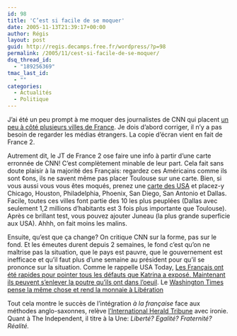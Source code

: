 ```yaml
---
id: 98
title: 'C’est si facile de se moquer'
date: 2005-11-13T21:39:17+00:00
author: Régis
layout: post
guid: http://regis.decamps.free.fr/wordpress/?p=98
permalink: /2005/11/cest-si-facile-de-se-moquer/
dsq_thread_id:
  - "189256369"
tmac_last_id:
  - ""
categories:
  - Actualités
  - Politique
---
```

J’ai été un peu prompt à me moquer des journalistes de CNN qui placent [un peu à côté plusieurs villes de France](http://img177.imageshack.us/img177/818/cnn3as.jpg). Je dois d’abord corriger, il n’y a pas besoin de regarder les médias étrangers. La copie d’écran vient en fait de France 2. 

Autrement dit, le JT de France 2 ose faire une info à partir d’une carte erronnée de CNN! C’est complètement minable de leur part. Cela fait sans doute plaisir à la majorité des Français: regardez ces Américains comme ils sont ¢ons, ils ne savent même pas placer Toulouse sur une carte. Bien, si vous aussi vous vous êtes moqués, prenez une [carte des USA](http://maps.google.com/maps?spn=78.965325,155.302734&hl=en) et placez-y Chicago, Houston, Philadelphia, Phoenix, San Diego, San Antonio et Dallas. Facile, toutes ces villes font partie des 10 les plus peuplées (Dallas avec seulement 1,2 millions d’habitants est 3 fois plus importante que Toulouse). Après ce brillant test, vous pouvez ajouter Juneau (la plus grande superficie aux USA). Ahhh, on fait moins les malins.

Ensuite, qu’est que ça change? On critique CNN sur la forme, pas sur le fond. Et les émeutes durent depuis 2 semaines, le fond c’est qu’on ne maîtrise pas la situation, que le pays est pauvre, que le gouvernement est inefficace et qu’il faut plus d’une semaine au président pour qu’il se prononce sur la situation. Comme le rappelle USA Today, [Les Français ont été rapides pour pointer tous les défauts que Katrina a exposé. Maintenant ils peuvent s’enlever la poutre qu’ils ont dans l’oeuil](http://news.yahoo.com/s/usatoday/20051107/cm_usatoday/francesshatteredimage;_ylt=AkmCRRuA17AcKQdd_Y7umuz9wxIF;_ylu=X3oDMTA5aHJvMDdwBHNlYwN5bmNhdA--). Le [Washington Times pense la même chose et rend la monnaie à Libération](http://www.washtimes.com/op-ed/20051104-084756-6439r.htm)

Tout cela montre le succès de l’intégration _à la française_ face aux méthodes anglo-saxonnes, relève [l’International Herald Tribune](http://www.iht.com/articles/2005/11/03/opinion/edparis.php) avec ironie. Quant à The Independent, il titre à la Une: _Liberté? Egalité? Fraternité? Réalité._
